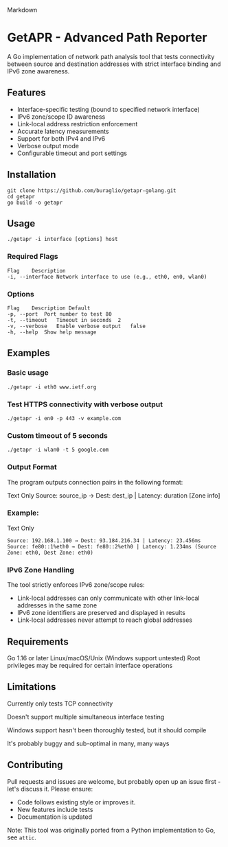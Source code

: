Markdown
# GetAPR - Advanced Path Reporter

A Go implementation of network path analysis tool that tests connectivity between source and destination addresses with strict interface binding and IPv6 zone awareness.

## Features

- Interface-specific testing (bound to specified network interface)
- IPv6 zone/scope ID awareness
- Link-local address restriction enforcement
- Accurate latency measurements
- Support for both IPv4 and IPv6
- Verbose output mode
- Configurable timeout and port settings

## Installation

```
git clone https://github.com/buraglio/getapr-golang.git
cd getapr
go build -o getapr
```

## Usage

`./getapr -i interface [options] host`


### Required Flags

```
Flag	Description
-i, --interface	Network interface to use (e.g., eth0, en0, wlan0)
```

### Options

```
Flag	Description	Default
-p, --port	Port number to test	80
-t, --timeout	Timeout in seconds	2
-v, --verbose	Enable verbose output	false
-h, --help	Show help message	
```


## Examples

### Basic usage
`./getapr -i eth0 www.ietf.org`

### Test HTTPS connectivity with verbose output
`./getapr -i en0 -p 443 -v example.com`

### Custom timeout of 5 seconds

`./getapr -i wlan0 -t 5 google.com`

### Output Format
The program outputs connection pairs in the following format:

Text Only
Source: source_ip → Dest: dest_ip | Latency: duration [Zone info]

### Example:

Text Only
```
Source: 192.168.1.100 → Dest: 93.184.216.34 | Latency: 23.456ms
Source: fe80::1%eth0 → Dest: fe80::2%eth0 | Latency: 1.234ms (Source Zone: eth0, Dest Zone: eth0)
```

### IPv6 Zone Handling

The tool strictly enforces IPv6 zone/scope rules:
- Link-local addresses can only communicate with other link-local addresses in the same zone
- IPv6 zone identifiers are preserved and displayed in results
- Link-local addresses never attempt to reach global addresses

## Requirements
Go 1.16 or later
Linux/macOS/Unix (Windows support untested)
Root privileges may be required for certain interface operations

## Limitations

Currently only tests TCP connectivity

Doesn't support multiple simultaneous interface testing

Windows support hasn't been thoroughly tested, but it should compile

It's probably buggy and sub-optimal in many, many ways

## Contributing
Pull requests and issues are welcome, but probably open up an issue first - let's discuss it. Please ensure:
- Code follows existing style or improves it.
- New features include tests
- Documentation is updated

Note: This tool was originally ported from a Python implementation to Go, see `attic`.
